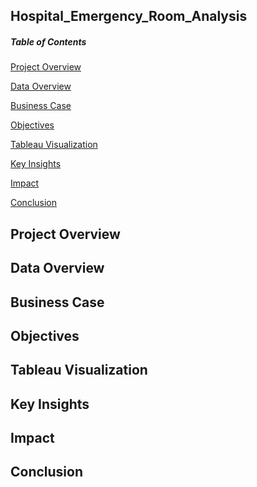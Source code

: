 
## Hospital_Emergency_Room_Analysis

##### Table of Contents  

[Project Overview](#1) 

[Data Overview](#2) 

[Business Case](#3) 

[Objectives](#4) 

[Tableau Visualization](#5) 

[Key Insights](#6) 

[Impact](#7) 

[Conclusion](#8) 

<a name="1"/>
<a name="2"/>
<a name="3"/>
<a name="4"/>
<a name="5"/>
<a name="6"/>
<a name="7"/>
<a name="8"/>


## Project Overview
## Data Overview
## Business Case
## Objectives
## Tableau Visualization
## Key Insights
## Impact
## Conclusion

